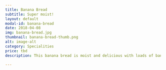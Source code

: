 ```yaml
---
title: Banana Bread
subtitle: Super moist!
layout: default
modal-id: banana-bread
date: 2018-04-08
img: banana-bread.jpg
thumbnail: banana-bread-thumb.png
alt: image-alt
category: Specialities
price: tbd
description: This banana bread is moist and delicious with loads of banana flavour! 

---
```

